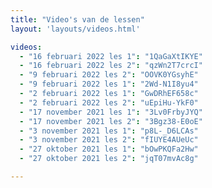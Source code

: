 ```yaml
---
title: "Video's van de lessen"
layout: 'layouts/videos.html'

videos:
  - "16 februari 2022 les 1": "1QaGaXtIKYE"
  - "16 februari 2022 les 2": "qzWn2T7crcI"
  - "9 februari 2022 les 2": "OOVK0YGsyhE"
  - "9 februari 2022 les 1": "2Wd-N1I8yu4"
  - "2 februari 2022 les 1": "GwDRhEF658c"
  - "2 februari 2022 les 2": "uEpiHu-YkF0"
  - "17 november 2021 les 1": "3Lv0FrbyJYQ"
  - "17 november 2021 les 2": "3Bgz38-E0oE"
  - "3 november 2021 les 1": "p8L-_D6LCAs"
  - "3 november 2021 les 2": "fIUYE4AUeUc"
  - "27 oktober 2021 les 1": "bOwPKQFa2Hw"
  - "27 oktober 2021 les 2": "jqT07mvAc8g"

---
```

